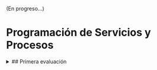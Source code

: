 (En progreso...)

# Programación de Servicios y Procesos

<details>
<summary>## Primera evaluación</summary>
  
## [Actividad 0](Actividad%200/Act0_Quiniela.md)

## [Actividad 0](Actividad%200/Act0_Quiniela.md)

## [Actividad 0](Actividad%200/Act0_Quiniela.md)

## [Actividad 0](Actividad%200/Act0_Quiniela.md)

## [Actividad 0](Actividad%200/Act0_Quiniela.md)

## [Actividad 0](Actividad%200/Act0_Quiniela.md)

## [Actividad 0](Actividad%200/Act0_Quiniela.md)

## [Actividad 0](Actividad%200/Act0_Quiniela.md)
<details>



## Segunda evaluación
